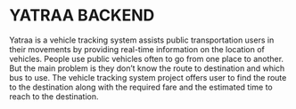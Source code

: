 # YATRAA BACKEND

Yatraa is a vehicle tracking system assists public transportation users in their movements by 
providing real-time information on the location of vehicles. People use public 
vehicles often to go from one place to another. But the main problem is they don’t 
know the route to destination and which bus to use. The vehicle tracking system 
project offers user to find the route to the destination along with the required fare 
and the estimated time to reach to the destination.
